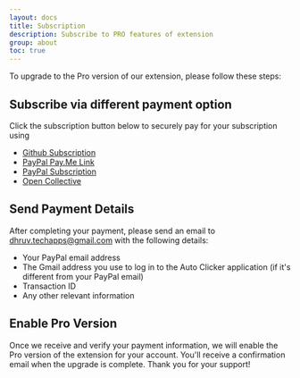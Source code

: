 ```yaml
---
layout: docs
title: Subscription
description: Subscribe to PRO features of extension
group: about
toc: true
---
```


To upgrade to the Pro version of our extension, please follow these steps:

## Subscribe via different payment option

Click the subscription button below to securely pay for your subscription using 

- [Github Subscription](https://github.com/sponsors/Dhruv-Techapps)
- [PayPal Pay.Me Link](https://paypal.me/SarojPatel296)
- [PayPal Subscription](https://www.paypal.com/webapps/billing/plans/subscribe?plan_id=P-74712455GU701232NMZWXVPA)
- [Open Collective](https://opencollective.com/auto-clicker-autofill)

## Send Payment Details

After completing your payment, please send an email to dhruv.techapps@gmail.com with the following details:
- Your PayPal email address
- The Gmail address you use to log in to the Auto Clicker application (if it's different from your PayPal email)
- Transaction ID
- Any other relevant information

## Enable Pro Version

Once we receive and verify your payment information, we will enable the Pro version of the extension for your account. You'll receive a confirmation email when the upgrade is complete.
Thank you for your support! 